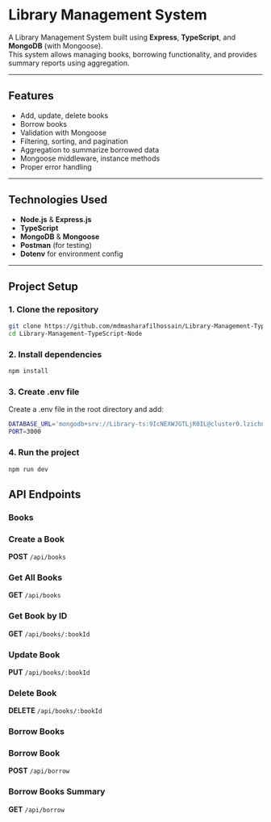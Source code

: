 # Library Management System 

A Library Management System built using **Express**, **TypeScript**, and **MongoDB** (with Mongoose).  
This system allows managing books, borrowing functionality, and provides summary reports using aggregation.

---

## Features

- Add, update, delete books
- Borrow books 
- Validation with Mongoose
- Filtering, sorting, and pagination
- Aggregation to summarize borrowed data
- Mongoose middleware, instance methods
- Proper error handling

---

## Technologies Used

- **Node.js** & **Express.js**
- **TypeScript**
- **MongoDB** & **Mongoose**
- **Postman** (for testing)
- **Dotenv** for environment config

---

## Project Setup

### 1. Clone the repository

```bash
git clone https://github.com/mdmasharafilhossain/Library-Management-TypeScript-Node.js.git 
cd Library-Management-TypeScript-Node
```

### 2. Install dependencies


```bash
npm install
```

### 3. Create .env file
Create a .env file in the root directory and add:

```bash
DATABASE_URL='mongodb+srv://Library-ts:9IcNEXWJGTLjR0IL@cluster0.lzichn4.mongodb.net/Library-Ts?retryWrites=true&w=majority&appName=Cluster0'
PORT=3000
```

### 4. Run the project


```bash
npm run dev
```

## API Endpoints

### Books



### Create a Book 

**POST** `/api/books`
### Get All Books 

**GET** `/api/books`
### Get Book by ID

**GET** `/api/books/:bookId`
### Update Book

**PUT** `/api/books/:bookId`
### Delete Book

**DELETE** `/api/books/:bookId`


### Borrow Books

### Borrow Book

**POST** `/api/borrow`
### Borrow Books Summary

**GET** `/api/borrow`




